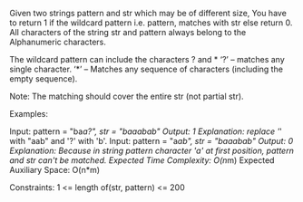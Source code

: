 Given two strings pattern and str which may be of different size, You have to return 1 if the wildcard pattern i.e. pattern, matches with str else return 0. All characters of the string str and pattern always belong to the Alphanumeric characters.

The wildcard pattern can include the characters ? and *
‘?’ – matches any single character.
‘*’ – Matches any sequence of characters (including the empty sequence).

Note: The matching should cover the entire str (not partial str).

Examples:

Input: pattern = "ba*a?", str = "baaabab"
Output: 1
Explanation: replace '*' with "aab" and 
'?' with 'b'.
Input: pattern = "a*ab", str = "baaabab"
Output: 0
Explanation: Because in string pattern character 'a' at first position,
pattern and str can't be matched. 
Expected Time Complexity: O(n*m)
Expected Auxiliary Space: O(n*m)

Constraints:
1 <= length of(str, pattern) <= 200
